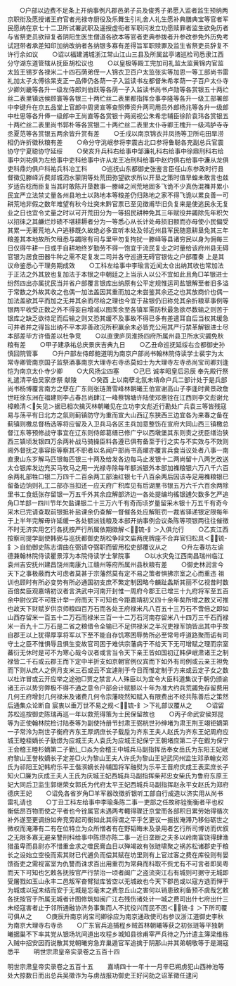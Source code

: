 <!-- { "loadSidebar": true } -->
　　○户部以边费不足条上开纳事例凡郡邑弟子员及俊秀子弟愿入监者监生预纳两京职衔及愿授诸王府官者光禄寺厨役及乐舞生引礼舍人礼生愿补典膳典宝等官者军民愿纳在京七十二卫所试署武职及遥授虚衔者军职问发立功愿赎罪者监生欲免历者与省祭吏员欲辩复者阴阳生医生僧道各欲本等官者吏典参拨者升参改参免外历免考试冠带者承差知印加纳改纳者各纳银多寡有差得旨军职赎罪及监生省祭吏员辞复不许行余如议
　　○诏以福建浦城浙江常山江山三县及所属盆亭诸巡检司悉隶江西分守湖东道管辖从抚臣胡松议也
　　○以皇极等殿工完加司礼监太监黄锦内官监太监王锡岁各禄米二十四石荫弟侄一人锦衣卫百户太监张实等加恩一等工部尚书雷礼加太子太傅徐杲支正一品俸仍各荫一子入监读书左都督朱希孝荫一子百户太仆寺少卿刘畿等各升一级左侍郎刘伯跃等各荫一子入监读书尚书卢勋等各赏银五十两纻丝二表里镇远侯顾寰等各银三十两纻丝二表里都指挥佥事李隆等各升一级工部署郎中李键升在京五品堂上官郎中周贤宣等查照俸资升两司用员外郎杨兆等各升一级郎中杜思等各升俸一级郎中王尚直等各赏银十两阅视公朱希忠辅臣徐阶袁玮各赏银五十两纻丝二表里尚书郭朴等各赏银二十两纻丝二表里太仆寺卿王槐升一级鸿胪寺寺丞夏范等各赏银五两余皆升赏有差
　　○壬戌以南京锦衣并凤扬等卫所屯田旱涝相仍许折徵秋粮有差
　　○命分守洮岷参将李震古北口参将鲁聪各充副总兵官震协守宁夏聪协守延绥
　　○癸亥升兵科右给事中邹濂礼科右给事中徐鼎刑科右给事中刘祐俱为左给事中吏科给事中许从龙王冶刑科给事中赵灼俱右给事中濂从龙俱吏科鼎灼俱户科祐兵科冶工科
　　○巡抚山东都御史张鉴言臣任山东参政时行县督徵见滕峄沂费郯城泗水蒙阴等处荒田弥望欲求所以开垦之策时值旱蝗未敢言也兹岁适告稔而臣复当其时敢陈开垦数事一滕峄之间荒地固多飞诡不少真伪混襍并累小民宜严立法禁丈量各州县地土以熟地本等粮差仍归熟地之家不得飞诡以累良善一可耕荒地非假之数年难望有秋今灶突未黔官票已至见徵甫毕旧负复来是使逃民永无复业之日也宜令丈量之时以可开荒田分为一等招民耕种免其三年赋役并蠲除先年积欠以招徕之其鹻烂炒碛不堪耕耨者分为一等悉心从长计处毋损旧额而亦毋使小民偏受其累一无著荒地人户逃移既久故绝必多宜听本处及邻近州县军民随意耕垦免其三年粮差其本地故所欠租悉与蠲除有司与里甲勿复拘扰一滕峄等县诸穷民以身为佣每三日仅得牛耕一日或手自耕地终岁勤劳不得一饱宜于流民复业之时量给该府州县无碍官银为居食田器牛种之需不足复发二司并各守巡道无碍官银佐之户部覆奏  上是其议命鉴悉心干理务期成效
　　○工科左给事中李瑜言近闻太仓出纳其收也常加法于正法之外其放也复加法于本银之中朝廷之上当示人以公不宜如此且角□羊银进士纷然四出亦属扰民当并省户部覆言银库出纳原有公平定规惟运司盐银解至者旧多溢于常数之外故其收之也偶一加法盖因其重而加之未尝鉴其余还之也其放商价也偶一加法盖欲其平而加之无并其余而尽给之理也今宜于盐银仍旧称兑其余折粮草事例等银两平收受正数之外不得妄自增减以图羡余至各镇军需防秋最急欲尽数输之则苦于银库之缺乏欲待足而后输之则又恐其缓不及事故不得已多有差遣耳自后当权其缓急可并者并之得旨出纳不平本非善政况所积赢余未必皆充公用其严行禁革解银进士尽本部差毕方许借差以杜争竞
　　○以直隶庐凤淮扬四府所属州县卫所水灾蠲免秋粮有差
　　○甲子建承祐总庆景庆吉典九日
　　○乙丑命巡抚延绥右佥都御史孙慎回院管事
　　○升户部左侍郎鲍道明为南京户部尚书翰林院侍读学士裴宇为太常寺卿管南京国子监祭酒事南京大理寺右寺丞莫如士为大理寺左寺丞尚宝司卿刘逢恺为南京太仆寺少卿
　　○大风扬尘四塞
　　○己巳  诚孝昭皇后忌辰  奉先殿行祭礼遣清平伯吴家彦祭  献陵
　　○癸酉  上以南孽北氛未靖命户兵二部计处于是兵部尚书杨博覆言南方之孽在广东则张琏萧雪峰林朝曦王伯宣谢高山子李逢时黄景政詹世旺徐东洲在福建则李占春吕尚肆江一峰蔡锦塘许陆使邓惠铨在江西则李文彪谢允樟赖清＜矢见＞据已相次擒灭林朝曦见在立功李文彪近行勘处广兵袁三等皆残寇易与荡平有日北方之氛则蓟镇防守为重而宣大山西辽东狭西三边宜各为来春之备在蓟镇则檄总督杨选等将应留及入卫兵马各区主兵加意整饬在宣府大同山西三镇檄总督江东等预修战守事宜在辽东则侍郎葛缙已修广宁以西墩堡其东则责之抚臣缮治狭西三镇顷发银四万余两补战马骑操臣料各遵已俱有备至于行之实与不实效与不效则阃外督抚之事容臣等察其不职者以名闻户部尚书高燿亦覆言兵食当议处者八事一南直隶山东岁解马匹银每匹银三十两及给发各边每马止发银十二两尚留十八两乞改送太仓银库发边充买马牧马之用一光禄寺除每年额派银外本部加襍粮银六万八千六百余两礼部牲口银二万四千二百余两工部油红银七千八百余两后因该寺足用襍粮银已留备边饷则礼工二部亦当扣还一应天府广积库见有后湖里书银五万六千六百余两除里书工食纸张存留银一万五千外其余应解部济边一各处提编均徭银逋欠数多乞严追角□羊部一四川节年欠盐课银二十三万六千有奇而顷岁量留采木银十万五千有奇今采木已完请查取前银抵补盐课余仍查解一督催各处应解赃罚一裁省驿递银定限每年于上半年完解毋许延缓一各处额派钱粮及本部开纳事例会议条陈等项银两往往催徵不时无济实用乞行各抚按严行所属依期徵解＜锍-釒＞入俱允行
　　○乙亥江西按察司提学副使韩弼与巡抚都御史胡松争辩文庙两庑牌座不合弃官归松具＜锍-釒＞自劾御史陈志谓曲在弼请夺弼职而留用松吏部覆议从之
　　○升左春坊左谕德兼翰林院侍读瞿景淳为本院侍读学士掌院事
　　○以水灾免江西南昌瑞州临江袁州吉安抚州建昌饶州南康九江赣州等府所属州县秋粮有差
　　○御史林润言今天下之事极蔽而大可虑者莫甚于宗藩然莫有定不易之策者惧拂宗室之心而重违  祖训也顾时有所必变势有所必通国初支庶不繁定制因略今麟趾螽斯其丽不亿视昔时数百倍矣臣观嘉靖初议者言洪武中河南开封惟一周府今郡王已增三十九府将军至五百余中尉仪宾不可胜计举一府而天下可知也今距嘉靖初又四十余年矣所增之数又可推也故天下财赋岁供京师粮四百万石而各处王府禄米凡八百五十三万石不啻倍之即如山西存留米一百五十二万石而禄米三百一十二万石河南存留米八十四万三千石而禄米一百九十二万石是二省之粮借令全输已不足供禄米之半况吏禄军饷皆出其中乎故自郡王以上犹得厚享将军以下至不能自存饥寒困辱势所必至常号呼道路聚而诟有司守土之臣不惟惧辱且惧生变故官司困于难供宗藩病于不给天下无可增赋之理而宗室蕃衍无休时是可不为寒心哉今议者或言当令天下亲王皆如国初辽韩伊岷肃诸王之制禄皆二千石或云郡王而下定中半折支如京朝官例仪宾而下如外有司例或云亲王袒免而下则从庶人之例月支米三石或云不宜遽削于今日而惟定制于方来或云定子女之数以杜诈冒或云开应举之途弛□贾之禁言人人殊臣以为宜令大臣科道集议于朝仍颁谕诸王示以势穷弊极不得不通之意令户部会计赋额以十年为准大约兵荒蠲免存留费用几何王府增封几何禄米及诸费几何令宗藩晓然知赋入有限费出不经共陈善后之策然后通集众论断自  宸衷以垂万世不易之规＜锍-釒＞下礼部议覆从之
　　○诏留苏松巡按御史陈瑞再巡一年以救荒得策为士民保留故也
　　○丙子命武安侯郑昆等为正使翰林院检讨陆泰等为副使持册节封肃王弼桄世孙绅堵为肃王荆王翊钜嫡第一子常泠为荆世子衡府齐东王厚炳庶长子载垕为齐东王夫人赵氏为齐东王妃周府应城王睦桎嫡长子勤燝为应城王夫人袁氏为应城王妃保宁王朝堵庶第二子在鍜为保宁王会稽王睦杉嫡第二子勤辶□焱为会稽王中城兵马副指挥岳奉女岳氏为东阳王妃岷府黎山王誉枚嫡长子定差□火为黎山王夫人许氏为黎山王妃武冈州监生邓承翰女邓氏为祁阳王妃韩府乐平王偕渳嫡长孙辅国将军融熨为乐平王晋府庆成王表栾庶长子知火□廉为庆成王夫人王氏为庆城王妃西城兵马副指挥柴邦忠女柴氏为鲁府东原王妃大同后卫监生郭继荣女郭氏为代府太平王妃西城兵马副指挥赵永平女赵氏为郑府德庆王妃
　　○诏免各省岁角□羊军器改徵折银听工部自行成造以济实用从尚书雷礼请也
　　○丁丑工科左给事中李瑜条陈二事一吏部之任故称铨衡衡者平也权衡低昂百物而使之平者也今铨属官未遇两考輙得骤迁京堂而各部积日累劳始得循次补外遂至更调纷如奔竞旁起司衡如此其得谓之平乎乞更议一振拔淹滞乃移俗砺世之微权而淹滞有二有在位特立为众所憎者有在野韬晦未及录用者乞行所司博访而优叙之无限多寡无避亲讐刑科给事中陈瓒亦陈二事一近日垄断之夫多以岭南富饶得肆渔猎虽卑而县尉亦不惜重金求之噬民膏血日以殚竭故有张琏啸聚之祸苏松诸郡吏于粮长之设始立空役而索其财已代逋负而偿其赋在坊里则有上官过客之费在库役则有晏馈衙吏之需视富室为仇讐而诛求百出用重罚为常典而科取不赀尤有不可言者即吴粤而天下可知也乞敕各抚按官严行禁治一顷者闽广之盗流突江右有城则可据守无城即受屠戮如玉山永丰二邑叛军奋臂狱库皆空以无城故也今天下郡邑或以寇方退而惮于为城或以寇未结而安于无城是忘毫末之费忽丘山之害何以销患致利备预不虞哉乞敕各抚按官于所属无城者计图修筑如闽广江右残伤诸处计一城之费司出什七府出什三未经寇害者止于邻所通融协济务事集而人不扰役兴而民不困＜锍-釒＞下所司覆可俱从之
　　○庚辰升南京尚宝司卿徐应为南京通政使司右参议浙江道御史李秋为南京大理寺右寺丞
　　○广东官兵追捕程乡贼首林朝曦等获之初张琏等平独朝曦据巢不下率其党从银场坑间道出攻程乡城知县徐甫宰严兵待之乃计遣主簿梁维栋入贼中招安因而说散其党朝曦穷急弃巢遁官军追擒于阴那山并其弟朝敬等于是潮寇悉平
　　明世宗肃皇帝实录卷之五百十四


明世宗肃皇帝实录卷之五百十五
　　嘉靖四十一年十一月辛巳朔虏犯山西神池等处大掠数日而出总兵吴徵诈为与虏战报功御史王好问劾之诏革徵任逮问
